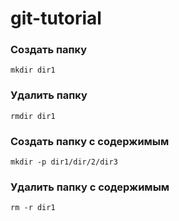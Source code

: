 # git-tutorial

### Создать папку
```
mkdir dir1
```
### Удалить папку
```
rmdir dir1
```
### Создать папку с содержимым
```
mkdir -p dir1/dir/2/dir3
```
### Удалить папку с содержимым
```
rm -r dir1
```
